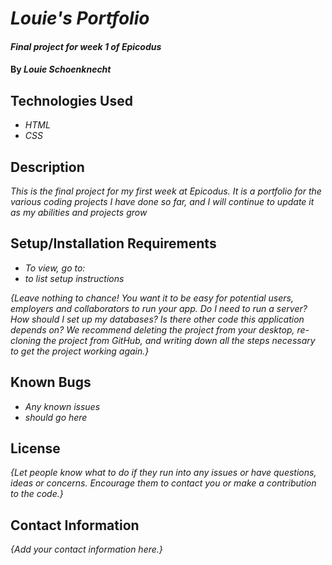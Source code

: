# _Louie's Portfolio_

#### _Final project for week 1 of Epicodus_

#### By _**Louie Schoenknecht**_

## Technologies Used

* _HTML_
* _CSS_

## Description

_This is the final project for my first week at Epicodus. It is a portfolio for the various coding projects I have done so far, and I will continue to update it as my abilities and projects grow_

## Setup/Installation Requirements

* _To view, go to:_
* _to list setup instructions_

_{Leave nothing to chance! You want it to be easy for potential users, employers and collaborators to run your app. Do I need to run a server? How should I set up my databases? Is there other code this application depends on? We recommend deleting the project from your desktop, re-cloning the project from GitHub, and writing down all the steps necessary to get the project working again.}_

## Known Bugs

* _Any known issues_
* _should go here_

## License

_{Let people know what to do if they run into any issues or have questions, ideas or concerns.  Encourage them to contact you or make a contribution to the code.}_

## Contact Information

_{Add your contact information here.}_